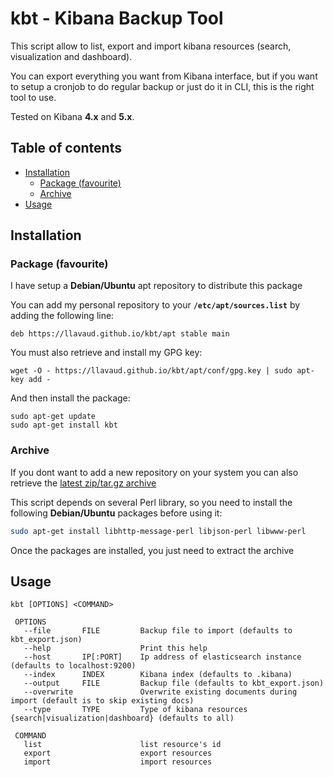 # kbt - Kibana Backup Tool

This script allow to list, export and import kibana resources (search, visualization and dashboard).

You can export everything you want from Kibana interface, but if you want to setup a cronjob to do regular backup or just do it in CLI, this is the right tool to use.

Tested on Kibana **4.x** and **5.x**.

## Table of contents
* [Installation](#installation)
  * [Package (favourite)](#package)
  * [Archive](#archive)
* [Usage](#usage)

## Installation

<a name="package"/>

### Package (favourite)

I have setup a **Debian/Ubuntu** apt repository to distribute this package

You can add my personal repository to your **`/etc/apt/sources.list`** by adding the following line:

`deb https://llavaud.github.io/kbt/apt stable main`

You must also retrieve and install my GPG key:

`wget -O - https://llavaud.github.io/kbt/apt/conf/gpg.key | sudo apt-key add -`

And then install the package:

```
sudo apt-get update
sudo apt-get install kbt
```

### Archive

If you dont want to add a new repository on your system you can also retrieve the [latest zip/tar.gz archive](https://github.com/llavaud/kbt/releases/latest)

This script depends on several Perl library, so you need to install the following **Debian/Ubuntu** packages before using it:

```bash
sudo apt-get install libhttp-message-perl libjson-perl libwww-perl
```

Once the packages are installed, you just need to extract the archive

## Usage

```
kbt [OPTIONS] <COMMAND>

 OPTIONS
   --file       FILE         Backup file to import (defaults to kbt_export.json)
   --help                    Print this help
   --host       IP[:PORT]    Ip address of elasticsearch instance (defaults to localhost:9200)
   --index      INDEX        Kibana index (defaults to .kibana)
   --output     FILE         Backup file (defaults to kbt_export.json)
   --overwrite               Overwrite existing documents during import (default is to skip existing docs)
   --type       TYPE         Type of kibana resources {search|visualization|dashboard} (defaults to all)

 COMMAND
   list                      list resource's id
   export                    export resources
   import                    import resources
```
